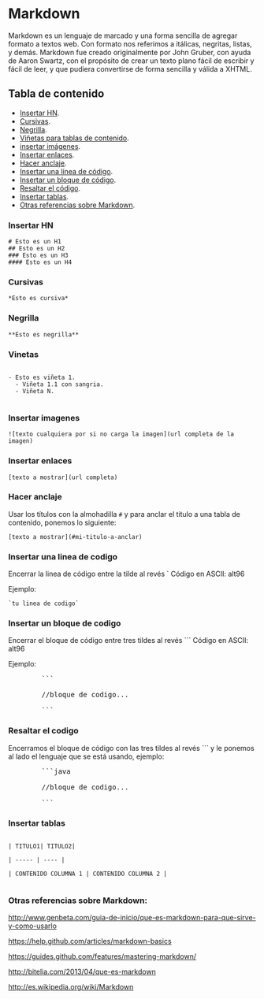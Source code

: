 # Markdown

Markdown es un lenguaje de marcado y una forma sencilla de agregar formato a textos web. Con formato nos referimos a itálicas, negritas, listas, y demás. Markdown fue creado originalmente por John Gruber, con ayuda de Aaron Swartz, con el propósito de crear un texto plano fácil de escribir y fácil de leer, y que pudiera convertirse de forma sencilla y válida a XHTML.

## Tabla de contenido

- [Insertar HN](#insertar-hn).
- [Cursivas](#cursivas).
- [Negrilla](#negrilla).
- [Viñetas para tablas de contenido](#vinetas).
- [insertar imágenes](#insertar-imagenes).
- [Insertar enlaces](#insertar-enlaces).
- [Hacer anclaje](#hacer-anclaje).
- [Insertar una línea de código](#insertar-una-linea-de-codigo).
- [Insertar un bloque de código](#insertar-un-bloque-de-codigo).
- [Resaltar el código](#resaltar-el-codigo).
- [Insertar tablas](#insertar-tablas).
- [Otras referencias sobre Markdown](#otras-referencias-sobre-markdown).

### Insertar HN

```plain
# Esto es un H1
## Esto es un H2
### Esto es un H3
#### Esto es un H4

```

### Cursivas

`*Esto es cursiva*`

### Negrilla

`**Esto es negrilla**`

### Vinetas

```plain

- Esto es viñeta 1.
  - Viñeta 1.1 con sangria.
  - Viñeta N.
  
```

### Insertar imagenes

`![texto cualquiera por si no carga la imagen](url completa de la imagen)`

### Insertar enlaces

`[texto a mostrar](url completa)`

### Hacer anclaje

Usar los títulos con la almohadilla `#` y para anclar el título a una tabla de contenido, ponemos lo siguiente:

`[texto a mostrar](#mi-titulo-a-anclar)`

### Insertar una linea de codigo

Encerrar la linea de código entre la tilde al revés ` Código en ASCII: alt96

Ejemplo:

<pre><code>`tu linea de codigo`</code></pre>

### Insertar un bloque de codigo

Encerrar el bloque de código entre tres tildes al revés ``` Código en ASCII: alt96

Ejemplo:

<pre>
		```
		
		//bloque de codigo...
		
		```
</pre>


### Resaltar el codigo

Encerramos el bloque de código con las tres tildes al revés ``` y le ponemos al lado el lenguaje que se está usando, ejemplo:

<pre>
		```java
		
		//bloque de codigo...
		
		```
</pre>

### Insertar tablas

```plain

| TITULO1| TITULO2|

| ----- | ---- |

| CONTENIDO COLUMNA 1 | CONTENIDO COLUMNA 2 |


```

### Otras referencias sobre Markdown:

http://www.genbeta.com/guia-de-inicio/que-es-markdown-para-que-sirve-y-como-usarlo

https://help.github.com/articles/markdown-basics

https://guides.github.com/features/mastering-markdown/

http://bitelia.com/2013/04/que-es-markdown

http://es.wikipedia.org/wiki/Markdown
